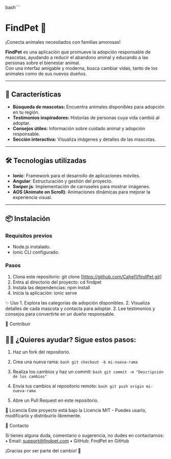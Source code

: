 bash```
# FindPet 🐾  
¡Conecta animales necesitados con familias amorosas!

**FindPet** es una aplicación que promueve la adopción responsable de mascotas, ayudando a reducir el abandono animal y educando a las personas sobre el bienestar animal.  
Con una interfaz amigable y moderna, busca cambiar vidas, tanto de los animales como de sus nuevos dueños.

---

## 🚀 Características  
- **Búsqueda de mascotas:** Encuentra animales disponibles para adopción en tu región.  
- **Testimonios inspiradores:** Historias de personas cuya vida cambió al adoptar.  
- **Consejos útiles:** Información sobre cuidado animal y adopción responsable.  
- **Sección interactiva:** Visualiza imágenes y detalles de las mascotas.  

---

## 🛠️ Tecnologías utilizadas  
- **Ionic**: Framework para el desarrollo de aplicaciones móviles.  
- **Angular**: Estructuración y gestión del proyecto.  
- **Swiper.js**: Implementación de carruseles para mostrar imágenes.  
- **AOS (Animate on Scroll)**: Animaciones dinámicas para mejorar la experiencia visual.  

---

## 📦 Instalación  

### Requisitos previos  
- Node.js instalado.  
- Ionic CLI configurado.  

### Pasos  
1. Clona este repositorio: 
  git clone [https://github.com/Cahel1/findPet.git]
2.	Entra al directorio del proyecto:
   cd findpet
3.	Instala las dependencias:
  npm install
4.	Inicia la aplicación:
  ionic serve

✨ Uso
	1.	Explora las categorías de adopción disponibles.
	2.	Visualiza detalles de cada mascota y contacta para adoptar.
	3.	Lee testimonios y consejos para convertirte en un dueño responsable.

🤝 Contribuir

## 🧑‍💻 ¿Quieres ayudar? Sigue estos pasos:

 1. Haz un fork del repositorio.

 2. Crea una nueva rama:
```bash git checkout -b mi-nueva-rama ```

 3. Realiza los cambios y haz un commit:
```bash git commit -m "Descripción de los cambios"```

 4. Envía tus cambios al repositorio remoto:
```bash git push origin mi-nueva-rama```

 5. Abre un Pull Request en este repositorio.
 
📜 Licencia
Este proyecto está bajo la Licencia MIT - Puedes usarlo, modificarlo y distribuirlo libremente.

💌 Contacto

Si tienes alguna duda, comentario o sugerencia, no dudes en contactarnos:
	•	Email: support@findpet.com
	•	GitHub: FindPet en GitHub

¡Gracias por ser parte del cambio! 🐾
